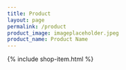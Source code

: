 ```yaml
---
title: Product
layout: page
permalink: /product
product_image: imageplaceholder.jpeg
product_name: Product Name
---
```

{% include shop-item.html %}